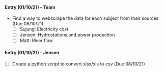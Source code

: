 #### Entry (01/10/21) - Team
- Find a way to webscrape the data for each subject from their sources (Due 08/10/21).
  - [ ] Sujung: Electricity cost  
  - [ ] Jensen: Hydrostations and power production  
  - [ ] Matt: River flow  

#### Entry (01/10/21) - Jensen
- [ ] Create a python script to convert xlsx/xls to csv (Due 08/10/21)

